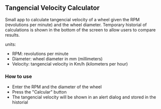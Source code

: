 ## Tangencial Velocity Calculator

Small app to calculate tangencial velocity of a wheel given the RPM (revolutions per minute) and the wheel diameter.
Temporary historial of calculations is shown in the bottom of the screen to allow users to compare results.

units:

- RPM: revolutions per minute
- Diameter: wheel diameter in mm (millimeters)
- Velocity: tangencial velocity in Km/h (kilometers per hour)

### How to use

- Enter the RPM and the diameter of the wheel
- Press the "Calcular" button
- The tangencial velocity will be shown in an alert dialog and stored in the historial
